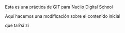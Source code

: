 Esta es una práctica de GIT para Nuclio Digital School

Aquí hacemos una modificación sobre el contenido inicial


que tal?si zi
